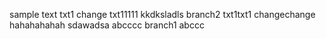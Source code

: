 sample text
txt1 change
txt11111
kkdksladls
branch2
txt1txt1
changechange
hahahahahah
sdawadsa
abcccc
branch1
abccc
